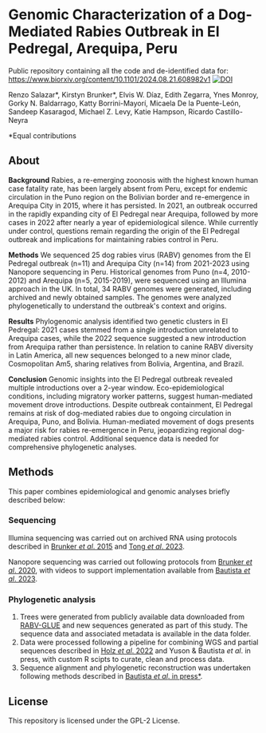 # Genomic Characterization of a Dog-Mediated Rabies Outbreak in El Pedregal, Arequipa, Peru

Public repository containing all the code and de-identified data for: https://www.biorxiv.org/content/10.1101/2024.08.21.608982v1 
[![DOI](https://zenodo.org/badge/DOI/0.5281/zenodo.14282298.svg)](https://doi.org/10.5281/zenodo.14282298)

Renzo Salazar*, Kirstyn Brunker*, Elvis W. Díaz, Edith Zegarra, Ynes Monroy,  Gorky N. Baldarrago, Katty Borrini-Mayorí, Micaela De la Puente-León, Sandeep Kasaragod, Michael Z. Levy, Katie Hampson, Ricardo Castillo-Neyra

*Equal contributions

## About
**Background** Rabies, a re-emerging zoonosis with the highest known human case fatality rate, has been largely absent from Peru, except for endemic circulation in the Puno region on the Bolivian border and re-emergence in Arequipa City in 2015, where it has persisted. In 2021, an outbreak occurred in the rapidly expanding city of El Pedregal near Arequipa, followed by more cases in 2022 after nearly a year of epidemiological silence. While currently under control, questions remain regarding the origin of the El Pedregal outbreak and implications for maintaining rabies control in Peru.

**Methods** We sequenced 25 dog rabies virus (RABV) genomes from the El Pedregal outbreak (n=11) and Arequipa City (n=14) from 2021-2023 using Nanopore sequencing in Peru. Historical genomes from Puno (n=4, 2010-2012) and Arequipa (n=5, 2015-2019), were sequenced using an Illumina approach in the UK. In total, 34 RABV genomes were generated, including archived and newly obtained samples. The genomes were analyzed phylogenetically to understand the outbreak's context and origins. 

**Results** Phylogenomic analysis identified two genetic clusters in El Pedregal: 2021 cases stemmed from a single introduction unrelated to Arequipa cases, while the 2022 sequence suggested a new introduction from Arequipa rather than persistence. In relation to canine RABV diversity in Latin America, all new sequences belonged to a new minor clade, Cosmopolitan Am5, sharing relatives from Bolivia, Argentina, and Brazil.

**Conclusion** Genomic insights into the El Pedregal outbreak revealed multiple introductions over a 2-year window. Eco-epidemiological conditions, including migratory worker patterns, suggest human-mediated movement drove introductions. Despite outbreak containment, El Pedregal remains at risk of dog-mediated rabies due to ongoing circulation in Arequipa, Puno, and Bolivia. Human-mediated movement of dogs presents a major risk for rabies re-emergence in Peru, jeopardizing regional dog-mediated rabies control. Additional sequence data is needed for comprehensive phylogenetic analyses.


## Methods
This paper combines epidemiological and genomic analyses briefly described below:

### Sequencing
Illumina sequencing was carried out on archived RNA using protocols described in [Brunker *et al*. 2015](https://doi.org/10.1093/ve/vev011) and [Tong *et al*. 2023](https://dx.doi.org/10.17504/protocols.io.261ge34zol47/v1).

Nanopore sequencing was carried out following protocols from [Brunker *et al*. 2020](https://dx.doi.org/10.17504/protocols.io), with videos to support implementation available from [Bautista *et al*. 2023](https://www.jove.com/de/t/65414/whole-genome-sequencing-for-rapid-characterization-rabies-virus-using).


### Phylogenetic analysis
1. Trees were generated from publicly available data downloaded from [RABV-GLUE](http://rabv-glue.cvr.gla.ac.uk/#/home) and new sequences generated as part of this study. The sequence data and associated metadata is available in the data folder.
2. Data were processed following a pipeline for combining WGS and partial sequences described in [Holz *et al*. 2022](https://www.nature.com/articles/s41467-023-39847-x) and Yuson & Bautista *et al*. in press, with custom R scipts to curate, clean and process data.
3. Sequence alignment and phylogenetic reconstruction was undertaken following methods described in [Bautista *et al*. in press*](https://github.com/boydorr/outbreak_romblon_PHL/blob/main/README.md).
   
## License
This repository is licensed under the GPL-2 License. 




 


